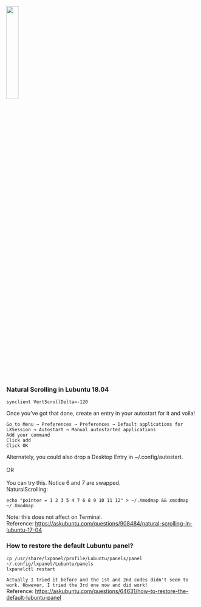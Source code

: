 <img src="https://lubuntu.net/wp-content/uploads/2017/12/Lubuntu_logo.svg" width="25%" height="25%">

### Natural Scrolling in Lubuntu 18.04
```
synclient VertScrollDelta=-120
```
Once you’ve got that done, create an entry in your autostart for it and voila!

    Go to Menu → Preferences → Preferences → Default applications for LXSession → Autostart → Manual autostarted applications
    Add your command
    Click add
    Click OK

Alternately, you could also drop a Desktop Entry in ~/.config/autostart.
<br><br>
OR
<br><br>
You can try this. Notice 6 and 7 are swapped.<br>
NaturalScrolling:
```
echo "pointer = 1 2 3 5 4 7 6 8 9 10 11 12" > ~/.Xmodmap && xmodmap ~/.Xmodmap
```
Note: this does not affect on Terminal.<br>
Reference: https://askubuntu.com/questions/908484/natural-scrolling-in-lubuntu-17-04

### How to restore the default Lubuntu panel?
```
cp /usr/share/lxpanel/profile/Lubuntu/panels/panel ~/.config/lxpanel/Lubuntu/panels
lxpanelctl restart
```
`Actually I tried it before and the 1st and 2nd codes didn't seem to work. However, I tried the 3rd one now and did work! `<br>
Reference: https://askubuntu.com/questions/64631/how-to-restore-the-default-lubuntu-panel
